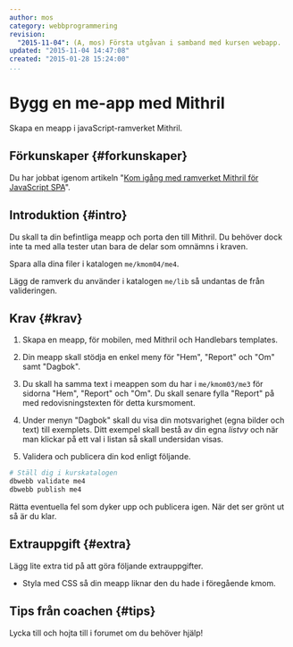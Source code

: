 ```yaml
---
author: mos
category: webbprogrammering
revision:
  "2015-11-04": (A, mos) Första utgåvan i samband med kursen webapp.
updated: "2015-11-04 14:47:08"
created: "2015-01-28 15:24:00"
...
```

Bygg en me-app med Mithril
==================================

Skapa en meapp i javaScript-ramverket Mithril.

<!--more-->



Förkunskaper {#forkunskaper}
-----------------------

Du har jobbat igenom artikeln "[Kom igång med ramverket Mithril för JavaScript SPA](kunskap/kom-igang-med-ramverket-mithril-for-javascript-spa)".



Introduktion {#intro}
-----------------------

Du skall ta din befintliga meapp och porta den till Mithril. Du behöver dock inte ta med alla tester utan bara de delar som omnämns i kraven.

Spara alla dina filer i katalogen `me/kmom04/me4`.

Lägg de ramverk du använder i katalogen `me/lib` så undantas de från valideringen.



Krav {#krav}
-----------------------

1. Skapa en meapp, för mobilen, med Mithril och Handlebars templates.

1. Din meapp skall stödja en enkel meny för "Hem", "Report" och "Om" samt "Dagbok".

1. Du skall ha samma text i meappen som du har i `me/kmom03/me3` för sidorna "Hem", "Report" och "Om". Du skall senare fylla "Report" på med redovisningstexten för detta kursmoment.

1. Under menyn "Dagbok" skall du visa din motsvarighet (egna bilder och text) till exemplets. Ditt exempel skall bestå av din egna *listvy* och när man klickar på ett val i listan så skall undersidan visas.

11. Validera och publicera din kod enligt följande.

```bash
# Ställ dig i kurskatalogen
dbwebb validate me4
dbwebb publish me4
```

Rätta eventuella fel som dyker upp och publicera igen. När det ser grönt ut så är du klar. 



Extrauppgift {#extra}
-----------------------

Lägg lite extra tid på att göra följande extrauppgifter.

* Styla med CSS så din meapp liknar den du hade i föregående kmom.



Tips från coachen {#tips}
-----------------------

Lycka till och hojta till i forumet om du behöver hjälp!




